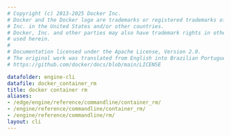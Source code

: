 ```yaml
---
# Copyright (c) 2013-2025 Docker Inc.
# Docker and the Docker logo are trademarks or registered trademarks of Docker,
# Inc. in the United States and/or other countries.
# Docker, Inc. and other parties may also have trademark rights in other terms
# used herein.
#
# Documentation licensed under the Apache License, Version 2.0.
# The original work was translated from English into Brazilian Portuguese.
# https://github.com/docker/docs/blob/main/LICENSE

datafolder: engine-cli
datafile: docker_container_rm
title: docker container rm
aliases:
- /edge/engine/reference/commandline/container_rm/
- /engine/reference/commandline/container_rm/
- /engine/reference/commandline/rm/
layout: cli
---
```

<!--
This page is automatically generated from Docker's source code. If you want to
suggest a change to the text that appears here, open a ticket or pull request
in the source repository on GitHub:

https://github.com/docker/cli
-->
